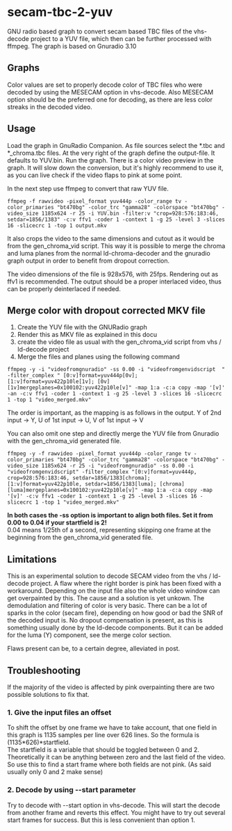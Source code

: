 # secam-tbc-2-yuv
GNU radio based graph to convert secam based TBC files of the vhs-decode project to a YUV file, which then can be further processed with ffmpeg.
The graph is based on Gnuradio 3.10

## Graphs
Color values are set to properly decode color of TBC files who were decoded by using the MESECAM option in vhs-decode. Also MESECAM option should be the preferred one for decoding, as there are less color streaks in the decoded video.

## Usage
Load the graph in GnuRadio Companion. As file sources select the \*.tbc and \*\_chroma.tbc files. At the very right of the graph define the output-file. It defaults to YUV.bin.
Run the graph. There is a color video preview in the graph. It will slow down the conversion, but it's highly recommend to use it, as you can live check if the video flaps to pink at some point.

In the next step use ffmpeg to convert that raw YUV file.
```
ffmpeg -f rawvideo -pixel_format yuv444p -color_range tv -color_primaries "bt470bg" -color_trc "gamma28" -colorspace "bt470bg" -video_size 1185x624 -r 25 -i YUV.bin -filter:v "crop=928:576:183:46, setdar=1856/1383" -c:v ffv1 -coder 1 -context 1 -g 25 -level 3 -slices 16 -slicecrc 1 -top 1 output.mkv
```
It also crops the video to the same dimensions and cutout as it would be from the gen_chroma_vid script. This way it is possible to merge the chroma and luma planes from the normal ld-chroma-decoder and the gnuradio graph output in order to benefit from dropout correction.

The video dimensions of the file is 928x576, with 25fps. Rendering out as ffv1 is recommended.
The output should be a proper interlaced video, thus can be properly deinterlaced if needed.

## Merge color with dropout corrected MKV file
1. Create the YUV file with the GNURadio graph
2. Render this as MKV file as explained in this docu
3. create the video file as usual with the gen_chroma_vid script from vhs / ld-decode project
7. Merge the files and planes using the following command

```
ffmpeg -y -i "videofromgnuradio" -ss 0.00 -i "videofromgenvidscript  " -filter_complex " [0:v]format=yuv444p[0v]; [1:v]format=yuv422p10le[1v]; [0v][1v]mergeplanes=0x100102:yuv422p10le[v]" -map 1:a -c:a copy -map '[v]' -an -c:v ffv1 -coder 1 -context 1 -g 25 -level 3 -slices 16 -slicecrc 1 -top 1 "video_merged.mkv"
```
The order is important, as the mapping is as follows in the output.
Y of 2nd input -> Y, U of 1st input -> U, V of 1st input -> V

You can also omit one step and directly merge the YUV file from Gnuradio with the gen_chroma_vid generated file.
```
ffmpeg -y -f rawvideo -pixel_format yuv444p -color_range tv -color_primaries "bt470bg" -color_trc "gamma28" -colorspace "bt470bg" -video_size 1185x624 -r 25 -i "videofromgnuradio" -ss 0.00 -i "videofromgenvidscript" -filter_complex "[0:v]format=yuv444p, crop=928:576:183:46, setdar=1856/1383[chroma]; [1:v]format=yuv422p10le, setdar=1856/1383[luma]; [chroma][luma]mergeplanes=0x100102:yuv422p10le[v]" -map 1:a -c:a copy -map '[v]' -c:v ffv1 -coder 1 -context 1 -g 25 -level 3 -slices 16 -slicecrc 1 -top 1 "video_merged.mkv"
```
**In both cases the -ss option is important to align both files. Set it from 0.00 to 0.04 if your startfield is 2!**\
0.04 means 1/25th of a second, representing skipping one frame at the beginning from the gen_chroma_vid generated file.

## Limitations
This is an experimental solution to decode SECAM video from the vhs / ld-decode project. A flaw where the right border is pink has been fixed with a workaround. Depending on the input file also the whole video window can get overpainted by this. The cause and a solution is yet unkown.
The demodulation and filtering of color is very basic. There can be a lot of sparks in the color (secam fire), depending on how good or bad the SNR of the decoded input is.
No dropout compensation is present, as this is something usually done by the ld-decode components. But it can be added for the luma (Y) component, see the merge color section.

Flaws present can be, to a certain degree, alleviated in post.

## Troubleshooting
If the majority of the video is affected by pink overpainting there are two possible solutions to fix that.
### 1. Give the input files an offset
To shift the offset by one frame we have to take account, that one field in this graph is 1135 samples per line over 626 lines. So the formula is (1135*626)*startfield. \
The startfield is a variable that should be toggled between 0 and 2. Theoretically it can be anything between zero and the last field of the video. So use this to find a start frame where both fields are not pink. (As said usually only 0 and 2 make sense)
### 2. Decode by using --start parameter
Try to decode with --start <framenumber> option in vhs-decode. This will start the decode from another frame and reverts this effect. You might have to try out several start frames for success. But this is less convenient than option 1.
